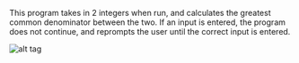This program takes in 2 integers when run, and calculates
the greatest common denominator between the two. If an 
input is entered, the program does not continue, and 
reprompts the user until the correct input is entered.

![alt tag](http://imgur.com/sKWDu0W)